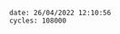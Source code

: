 

                date: 26/04/2022 12:10:56
                cycles: 108000

                         